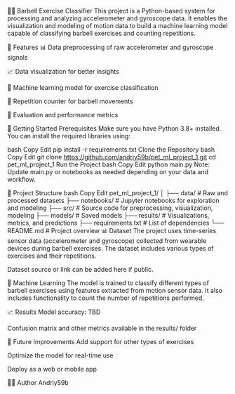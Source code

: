 🏋️‍♂️ Barbell Exercise Classifier
This project is a Python-based system for processing and analyzing accelerometer and gyroscope data. It enables the visualization and modeling of motion data to build a machine learning model capable of classifying barbell exercises and counting repetitions.

📌 Features
📊 Data preprocessing of raw accelerometer and gyroscope signals

📈 Data visualization for better insights

🧠 Machine learning model for exercise classification

🔁 Repetition counter for barbell movements

🧪 Evaluation and performance metrics

🚀 Getting Started
Prerequisites
Make sure you have Python 3.8+ installed. You can install the required libraries using:

bash
Copy
Edit
pip install -r requirements.txt
Clone the Repository
bash
Copy
Edit
git clone https://github.com/andriy59b/pet_ml_project_1.git
cd pet_ml_project_1
Run the Project
bash
Copy
Edit
python main.py
Note: Update main.py or notebooks as needed depending on your data and workflow.

📂 Project Structure
bash
Copy
Edit
pet_ml_project_1/
│
├── data/                # Raw and processed datasets
├── notebooks/           # Jupyter notebooks for exploration and modeling
├── src/                 # Source code for preprocessing, visualization, modeling
├── models/              # Saved models
├── results/             # Visualizations, metrics, and predictions
├── requirements.txt     # List of dependencies
└── README.md            # Project overview
📊 Dataset
The project uses time-series sensor data (accelerometer and gyroscope) collected from wearable devices during barbell exercises. The dataset includes various types of exercises and their repetitions.

Dataset source or link can be added here if public.

🤖 Machine Learning
The model is trained to classify different types of barbell exercises using features extracted from motion sensor data. It also includes functionality to count the number of repetitions performed.

📈 Results
Model accuracy: TBD

Confusion matrix and other metrics available in the results/ folder


🔧 Future Improvements
Add support for other types of exercises

Optimize the model for real-time use

Deploy as a web or mobile app

🧑‍💻 Author
Andriy59b
